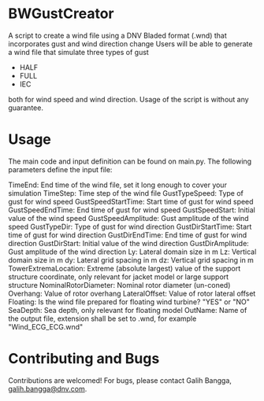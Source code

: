 # BWGustCreator
A script to create a wind file using a DNV Bladed format (.wnd) that incorporates gust and wind direction change
Users will be able to generate a wind file that simulate three types of gust

 - HALF
 - FULL
 - IEC
 
both for wind speed and wind direction. Usage of the script is without any guarantee.

# Usage

The main code and input definition can be found on main.py. The following parameters define the input file:

TimeEnd: End time of the wind file, set it long enough to cover your simulation
TimeStep: Time step of the wind file
GustTypeSpeed: Type of gust for wind speed
GustSpeedStartTime: Start time of gust for wind speed
GustSpeedEndTime: End time of gust for wind speed
GustSpeedStart: Initial value of the wind speed
GustSpeedAmplitude: Gust amplitude of the wind speed
GustTypeDir: Type of gust for wind direction
GustDirStartTime: Start time of gust for wind direction
GustDirEndTime: End time of gust for wind direction
GustDirStart: Initial value of the wind direction
GustDirAmplitude: Gust amplitude of the wind direction
Ly: Lateral domain size in m
Lz: Vertical domain size in m
dy: Lateral grid spacing in m
dz: Vertical grid spacing in m
TowerExtremaLocation: Extreme (absolute largest) value of the support structure coordinate, only relevant for jacket model or large support structure
NominalRotorDiameter: Nominal rotor diameter (un-coned)
Overhang: Value of rotor overhang
LateralOffset: Value of rotor lateral offset
Floating: Is the wind file prepared for floating wind turbine? "YES" or "NO"
SeaDepth: Sea depth, only relevant for floating model
OutName: Name of the output file, extension shall be set to .wnd, for example "Wind_ECG_ECG.wnd"


# Contributing and Bugs
Contributions are welcomed! For bugs, please contact Galih Bangga, galih.bangga@dnv.com.